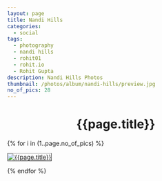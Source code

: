 ```yaml
---
layout: page
title: Nandi Hills
categories:
  - social
tags:
  - photography
  - nandi hills
  - rohit01
  - rohit.io
  - Rohit Gupta
description: Nandi Hills Photos
thumbnail: /photos/album/nandi-hills/preview.jpg
no_of_pics: 28
---
```


<h1 align="center">{{page.title}}</h1>

{% for i in (1..page.no_of_pics) %}
<p>
  <a href="./hd/{{i}}.jpg">
    <img src="./regular/{{i}}.jpg" alt="{{page.title}}" style="border: 1px outset gray;">
  </a>
</p>
{% endfor %}
